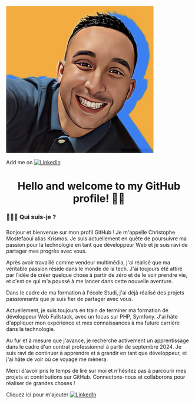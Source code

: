 <img width="400" src="4D4A9597-5DB1-468B-AE52-02CB60B64A8D.jpg"/>

Add me on   [![LinkedIn](https://img.shields.io/badge/LinkedIn-0077B5?style=for-the-badge&logo=linkedin&logoColor=white)](https://www.linkedin.com/in/christophemostefaoui/)

<h1 align="center">Hello and welcome to my GitHub profile! 👋🏽</h1>

###

<h3 align="left">🦸🏽‍♂️ Qui suis-je ?</h3>

###

Bonjour et bienvenue sur mon profil GitHub ! Je m'appelle Christophe Mostefaoui alias Krismos. Je suis actuellement en quête de poursuivre ma passion pour la technologie en tant que développeur Web et je suis ravi de partager mes progrès avec vous.

Après avoir travaillé comme vendeur multimédia, j'ai réalisé que ma véritable passion réside dans le monde de la tech. J'ai toujours été attiré par l'idée de créer quelque chose à partir de zéro et de le voir prendre vie, et c'est ce qui m'a poussé à me lancer dans cette nouvelle aventure.

Dans le cadre de ma formation à l'école Studi, j'ai déjà réalisé des projets passionnants que je suis fier de partager avec vous.

Actuellement, je suis toujours en train de terminer ma formation de développeur Web Fullstack, avec un focus sur PHP, Symfony. J'ai hâte d'appliquer mon expérience et mes connaissances à ma future carrière dans la technologie.

Au fur et à mesure que j'avance, je recherche activement un apprentissage dans le cadre d'un contrat professionnel à partir de septembre 2024. Je suis ravi de continuer à apprendre et à grandir en tant que développeur, et j'ai hâte de voir où ce voyage me mènera.

Merci d'avoir pris le temps de lire sur moi et n'hésitez pas à parcourir mes projets et contributions sur GitHub. Connectons-nous et collaborons pour réaliser de grandes choses !

Cliquez ici pour m'ajouter [![LinkedIn](https://img.shields.io/badge/LinkedIn-0077B5?style=for-the-badge&logo=linkedin&logoColor=white)](https://www.linkedin.com/in/christophemostefaoui/)
